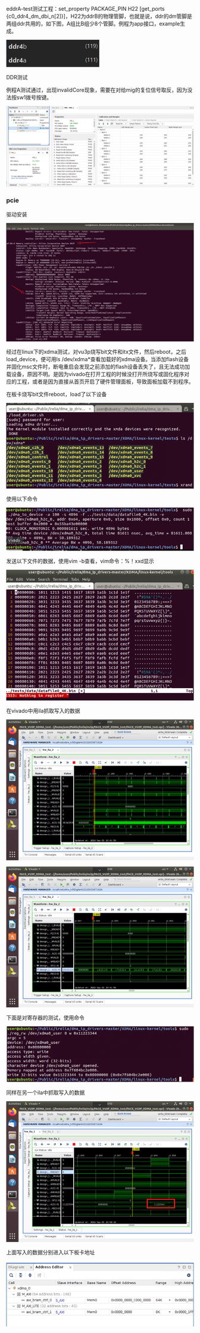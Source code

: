 eddrA-test测试工程：set_property PACKAGE_PIN H22 [get_ports {c0_ddr4_dm_dbi_n[2]}]，H22为ddrB的物理管脚，也就是说，ddr的dm管脚是两组ddr共用的，如下图，A组比B组少8个管脚。例程为app接口，example生成。

![image-20220812223323892](vu3p.assets/image-20220812223323892.png)

DDR测试

例程A测试通过，出现invalidCore现象，需要在对给mig的复位信号取反，因为没法按sw1拨号按键。

![image-20220820211831419](vu3p.assets/image-20220820211831419.png)

### pcie

驱动安装

![image-20220817111705913](vu3p.assets/image-20220817111705913.png)

经过在linux下的xdma测试，对vu3p烧写bit文件和itx文件，然后reboot，之后load_device，便可用ls /dev/xdma*查看加载好的xdma设备。当添加flash设备并固化msc文件时，断电重启会发现之前添加的flash设备丢失了，且无法成功加载设备，原因不明。是因为vivado在打开工程的时候没打开所烧写或固化程序对应的工程，或者是因为直接从首页开启了硬件管理面板，导致面板加载不到程序。

在板卡烧写bit文件reboot，load了以下设备

![image-20220901223520609](vu3p.assets/image-20220901223520609.png)

使用以下命令

![image-20220901224305090](vu3p.assets/image-20220901224305090.png)

发送以下文件的数据，使用vim -b查看，vim命令：%！xxd显示

![](vu3p.assets/image-20220901224455982.png)

在vivado中用ila抓取写入的数据

![image-20220901224220718](vu3p.assets/image-20220901224220718.png)

![image-20220901224713071](vu3p.assets/image-20220901224713071.png)

下面是对寄存器的测试，使用命令

![image-20220901225141131](vu3p.assets/image-20220901225141131.png)

同样在另一个ila中抓取写入的数据

![image-20220901225233603](vu3p.assets/image-20220901225233603.png)

上面写入的数据分别进入以下板卡地址

![image-20220901225458413](vu3p.assets/image-20220901225458413.png)